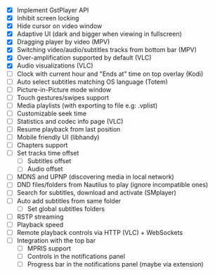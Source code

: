- [X] Implement GstPlayer API
- [X] Inhibit screen locking
- [X] Hide cursor on video window
- [X] Adaptive UI (dark and bigger when viewing in fullscreen)
- [X] Dragging player by video (MPV)
- [X] Switching video/audio/subtitles tracks from bottom bar (MPV)
- [X] Over-amplification supported by default (VLC)
- [X] Audio visualizations (VLC)
- [ ] Clock with current hour and "Ends at" time on top overlay (Kodi)
- [ ] Auto select subtitles matching OS language (Totem)
- [ ] Picture-in-Picture mode window
- [ ] Touch gestures/swipes support
- [ ] Media playlists (with exporting to file e.g: .vplist)
- [ ] Customizable seek time
- [ ] Statistics and codec info page (VLC)
- [ ] Resume playback from last position
- [ ] Mobile friendly UI (libhandy)
- [ ] Chapters support
- [ ] Set tracks time offset
  - [ ] Subtitles offset
  - [ ] Audio offset
- [ ] MDNS and UPNP (discovering media in local network)
- [ ] DND files/folders from Nautilus to play (ignore incompatible ones)
- [ ] Search for subtitles, download and activate (SMplayer)
- [ ] Auto add subtitles from same folder
  - [ ] Set global subtitles folders
- [ ] RSTP streaming
- [ ] Playback speed
- [ ] Remote playback controls via HTTP (VLC) + WebSockets
- [ ] Integration with the top bar
  - [ ] MPRIS support
  - [ ] Controls in the notifications panel
  - [ ] Progress bar in the notifications panel (maybe via extension)
